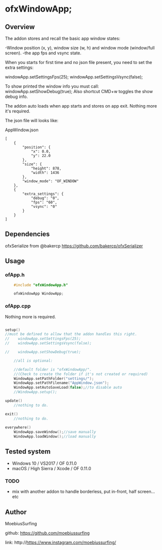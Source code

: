 # ofxWindowApp;

## Overview

The addon stores and recall the basic app window states:

-Window position (x, y), window size (w, h) and window mode (window/full screen).
-the app fps and vsync state.

When you starts for first time and no json file present, you need to set the extra settings:

windowApp.setSettingsFps(25);
windowApp.setSettingsVsync(false);

To show printed the window info you must call:
windowApp.setShowDebug(true);
Also shortcut CMD+w toggles the show debug info.

The addon auto loads when app starts and stores on app exit. Nothing more it's required.

The json file will looks like:

AppWindow.json
```
[
    {
        "position": {
            "x": 0.0,
            "y": 22.0
        },
        "size": {
            "height": 878,
            "width": 1436
        },
        "window_mode": "OF_WINDOW"
    },
    {
        "extra_settings": {
            "debug": "0",
            "fps": "60",
            "vsync": "0"
        }
    }
]
```


## Dependencies

ofxSerialize from @bakercp 
https://github.com/bakercp/ofxSerializer


## Usage

### ofApp.h
```cpp
    #include "ofxWindowApp.h"

    ofxWindowApp WindowApp;
```

### ofApp.cpp
Nothing more is required.

```cpp 

setup()
//must be defined to allow that the addon handles this right. 
//    windowApp.setSettingsFps(25);
//    windowApp.setSettingsVsync(false);

//    windowApp.setShowDebug(true);

    //all is optional: 

    //default folder is "ofxWindowApp/". 
    //(Check to create the folder if it's not created or required)
    WindowApp.setPathFolder("settings/");
    WindowApp.setPathFilename("AppWindow.json");
    WindowApp.setAutoSaveLoad(false);//to disable auto
    //WindowApp.setup();

update()
    //nothing to do.

exit()
    //nothing to do.
       
everywhere()       
    WindowApp.saveWindow();//save manually
    WindowApp.loadWindow();//load manually
```


## Tested system

- Windows 10 / VS2017 / OF 0.11.0
- macOS / High Sierra / Xcode / OF 0.11.0

### TODO

+ mix with another addon to handle borderless, put in-front, half screen... etc


## Author

MoebiusSurfing

github: https://github.com/moebiussurfing

link: http://https://www.instagram.com/moebiussurfing/
